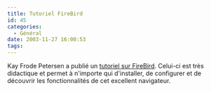 ```yaml
---
title: Tutoriel FireBird
id: 45
categories:
  - Général
date: 2003-11-27 16:00:53
tags:
---
```


Kay Frode Petersen a publié un [tutoriel sur FireBird](http://www.nidelven-it.no/articles/introduction_to_firebird). Celui-ci est très didactique et permet à n'importe qui d'installer, de configurer et de découvrir les fonctionnalités de cet excellent navigateur.